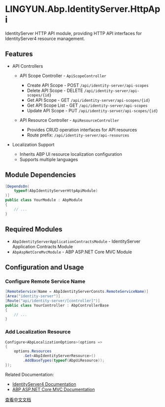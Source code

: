 # LINGYUN.Abp.IdentityServer.HttpApi

IdentityServer HTTP API module, providing HTTP API interfaces for IdentityServer4 resource management.

## Features

* API Controllers
  * API Scope Controller - `ApiScopeController`
    * Create API Scope - POST `/api/identity-server/api-scopes`
    * Delete API Scope - DELETE `/api/identity-server/api-scopes/{id}`
    * Get API Scope - GET `/api/identity-server/api-scopes/{id}`
    * Get API Scope List - GET `/api/identity-server/api-scopes`
    * Update API Scope - PUT `/api/identity-server/api-scopes/{id}`

  * API Resource Controller - `ApiResourceController`
    * Provides CRUD operation interfaces for API resources
    * Route prefix: `/api/identity-server/api-resources`

* Localization Support
  * Inherits ABP UI resource localization configuration
  * Supports multiple languages

## Module Dependencies

```csharp
[DependsOn(
    typeof(AbpIdentityServerHttpApiModule)
)]
public class YourModule : AbpModule
{
    // ...
}
```

## Required Modules

* `AbpIdentityServerApplicationContractsModule` - IdentityServer Application Contracts Module
* `AbpAspNetCoreMvcModule` - ABP ASP.NET Core MVC Module

## Configuration and Usage

### Configure Remote Service Name

```csharp
[RemoteService(Name = AbpIdentityServerConsts.RemoteServiceName)]
[Area("identity-server")]
[Route("api/identity-server/[controller]")]
public class YourController : AbpControllerBase
{
    // ...
}
```

### Add Localization Resource

```csharp
Configure<AbpLocalizationOptions>(options =>
{
    options.Resources
        .Get<AbpIdentityServerResource>()
        .AddBaseTypes(typeof(AbpUiResource));
});
```

Related Documentation:
* [IdentityServer4 Documentation](https://identityserver4.readthedocs.io/)
* [ABP ASP.NET Core MVC Documentation](https://docs.abp.io/en/abp/latest/AspNetCore-MVC)

[查看中文文档](README.md)

